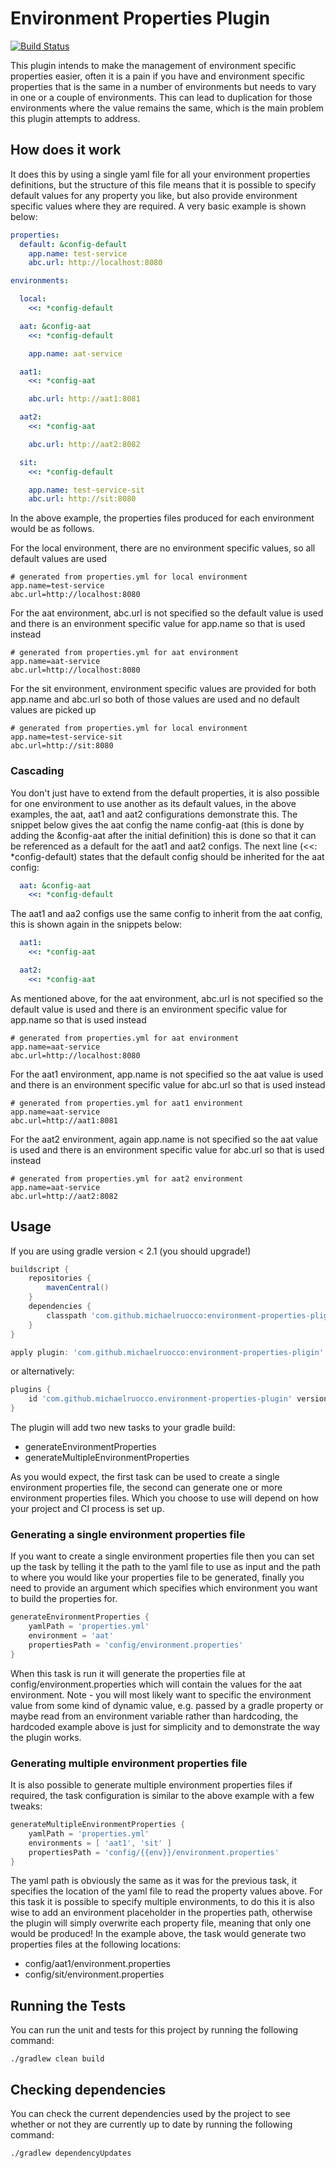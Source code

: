# Environment Properties Plugin

[![Build Status](https://travis-ci.org/michaelruocco/environment-properties-plugin.svg?branch=master)](https://travis-ci.org/michaelruocco/environment-properties-plugin)

This plugin intends to make the management of environment specific properties easier, often it is a pain if you have
and environment specific properties that is the same in a number of environments but needs to vary in one or a couple
of environments. This can lead to duplication for those environments where the value remains the same, which is the
main problem this plugin attempts to address.

## How does it work

It does this by using a single yaml file for all your environment properties definitions, but the structure of this file
means that it is possible to specify default values for any property you like, but also provide environment specific
values where they are required. A very basic example is shown below:

```yaml
properties:
  default: &config-default
    app.name: test-service
    abc.url: http://localhost:8080

environments:

  local:
    <<: *config-default

  aat: &config-aat
    <<: *config-default

    app.name: aat-service

  aat1:
    <<: *config-aat

    abc.url: http://aat1:8081

  aat2:
    <<: *config-aat

    abc.url: http://aat2:8082

  sit:
    <<: *config-default

    app.name: test-service-sit
    abc.url: http://sit:8080
```

In the above example, the properties files produced for each environment would be as
follows.

For the local environment, there are no environment specific values, so all default
values are used

```properties
# generated from properties.yml for local environment
app.name=test-service
abc.url=http://localhost:8080
```

For the aat environment, abc.url is not specified so the default value is used and
there is an environment specific value for app.name so that is used instead

```properties
# generated from properties.yml for aat environment
app.name=aat-service
abc.url=http://localhost:8080
```

For the sit environment, environment specific values are provided for both app.name and
abc.url so both of those values are used and no default values are picked up

```properties
# generated from properties.yml for local environment
app.name=test-service-sit
abc.url=http://sit:8080
```

### Cascading

You don't just have to extend from the default properties, it is also possible for one
environment to use another as its default values, in the above examples, the aat, aat1
and aat2 configurations demonstrate this. The snippet below gives the aat config the name
config-aat (this is done by adding the &config-aat after the initial definition) this is
done so that it can be referenced as a default for the aat1 and aat2 configs. The next
line (<<: *config-default) states that the default config should be inherited for the 
aat config:

```yaml
  aat: &config-aat
    <<: *config-default
```

The aat1 and aa2 configs use the same config to inherit from the aat config, this is
shown again in the snippets below:

```yaml
  aat1:
    <<: *config-aat
```

```yaml
  aat2:
    <<: *config-aat
```

As mentioned above, for the aat environment, abc.url is not specified so the default value is used and
there is an environment specific value for app.name so that is used instead

```properties
# generated from properties.yml for aat environment
app.name=aat-service
abc.url=http://localhost:8080
```

For the aat1 environment, app.name is not specified so the aat value is used and
there is an environment specific value for abc.url so that is used instead

```properties
# generated from properties.yml for aat1 environment
app.name=aat-service
abc.url=http://aat1:8081
```

For the aat2 environment, again app.name is not specified so the aat value is used and
there is an environment specific value for abc.url so that is used instead

```properties
# generated from properties.yml for aat2 environment
app.name=aat-service
abc.url=http://aat2:8082
```

## Usage

If you are using gradle version < 2.1 (you should upgrade!)

```gradle
buildscript {
    repositories {
        mavenCentral()
    }
    dependencies {
        classpath 'com.github.michaelruocco:environment-properties-pligin:0.1.0'
    }
}

apply plugin: 'com.github.michaelruocco:environment-properties-pligin'
```

or alternatively:

```gradle
plugins {
    id 'com.github.michaelruocco.environment-properties-plugin' version '0.1.0'
}
```

The plugin will add two new tasks to your gradle build:

* generateEnvironmentProperties
* generateMultipleEnvironmentProperties

As you would expect, the first task can be used to create a single environment
properties file, the second can generate one or more environment properties files.
Which you choose to use will depend on how your project and CI process is set up.

### Generating a single environment properties file

If you want to create a single environment properties file then you can set up the
task by telling it the path to the yaml file to use as input and the path to where
you would like your properties file to be generated, finally you need to provide an
argument which specifies which environment you want to build the properties for.

```gradle
generateEnvironmentProperties {
    yamlPath = 'properties.yml'
    environment = 'aat'
    propertiesPath = 'config/environment.properties'
}
```

When this task is run it will generate the properties file at config/environment.properties
which will contain the values for the aat environment. Note - you will most likely want to
specific the environment value from some kind of dynamic value, e.g. passed by a gradle property
or maybe read from an environment variable rather than hardcoding, the hardcoded example above
is just for simplicity and to demonstrate the way the plugin works.

### Generating multiple environment properties file

It is also possible to generate multiple environment properties files if required, the task
configuration is similar to the above example with a few tweaks:

```gradle
generateMultipleEnvironmentProperties {
    yamlPath = 'properties.yml'
    environments = [ 'aat1', 'sit' ]
    propertiesPath = 'config/{{env}}/environment.properties'
}
```

The yaml path is obviously the same as it was for the previous task, it specifies the
location of the yaml file to read the property values above. For this task it is possible
to specify multiple environments, to do this it is also wise to add an environment placeholder
in the properties path, otherwise the plugin will simply overwrite each property file, meaning
that only one would be produced! In the example above, the task would generate two properties
files at the following locations:

* config/aat1/environment.properties
* config/sit/environment.properties

## Running the Tests

You can run the unit and tests for this project by running the following command:

```
./gradlew clean build
```

## Checking dependencies

You can check the current dependencies used by the project to see whether
or not they are currently up to date by running the following command:

```
./gradlew dependencyUpdates
```